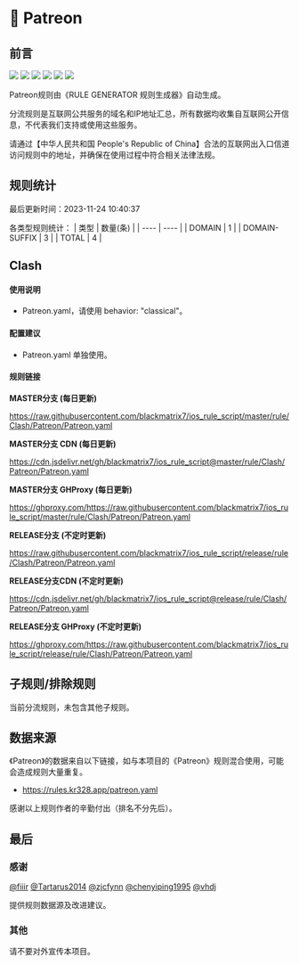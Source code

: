 # 🧸 Patreon

## 前言

![](https://shields.io/badge/-移除重复规则-ff69b4) ![](https://shields.io/badge/-DOMAIN与DOMAIN--SUFFIX合并-green) ![](https://shields.io/badge/-DOMAIN--SUFFIX间合并-critical) ![](https://shields.io/badge/-DOMAIN与DOMAIN--KEYWORD合并-9cf) ![](https://shields.io/badge/-DOMAIN--SUFFIX与DOMAIN--KEYWORD合并-blue) ![](https://shields.io/badge/-IP--CIDR(6)合并-blueviolet) 

Patreon规则由《RULE GENERATOR 规则生成器》自动生成。

分流规则是互联网公共服务的域名和IP地址汇总，所有数据均收集自互联网公开信息，不代表我们支持或使用这些服务。

请通过【中华人民共和国 People's Republic of China】合法的互联网出入口信道访问规则中的地址，并确保在使用过程中符合相关法律法规。

## 规则统计

最后更新时间：2023-11-24 10:40:37

各类型规则统计：
| 类型 | 数量(条)  | 
| ---- | ----  |
| DOMAIN | 1  | 
| DOMAIN-SUFFIX | 3  | 
| TOTAL | 4  | 


## Clash 

#### 使用说明
- Patreon.yaml，请使用 behavior: "classical"。

#### 配置建议
- Patreon.yaml 单独使用。

#### 规则链接
**MASTER分支 (每日更新)**

https://raw.githubusercontent.com/blackmatrix7/ios_rule_script/master/rule/Clash/Patreon/Patreon.yaml

**MASTER分支 CDN (每日更新)**

https://cdn.jsdelivr.net/gh/blackmatrix7/ios_rule_script@master/rule/Clash/Patreon/Patreon.yaml

**MASTER分支 GHProxy (每日更新)**

https://ghproxy.com/https://raw.githubusercontent.com/blackmatrix7/ios_rule_script/master/rule/Clash/Patreon/Patreon.yaml

**RELEASE分支 (不定时更新)**

https://raw.githubusercontent.com/blackmatrix7/ios_rule_script/release/rule/Clash/Patreon/Patreon.yaml

**RELEASE分支CDN (不定时更新)**

https://cdn.jsdelivr.net/gh/blackmatrix7/ios_rule_script@release/rule/Clash/Patreon/Patreon.yaml

**RELEASE分支 GHProxy (不定时更新)**

https://ghproxy.com/https://raw.githubusercontent.com/blackmatrix7/ios_rule_script/release/rule/Clash/Patreon/Patreon.yaml

## 子规则/排除规则


当前分流规则，未包含其他子规则。

## 数据来源

《Patreon》的数据来自以下链接，如与本项目的《Patreon》规则混合使用，可能会造成规则大量重复。

- https://rules.kr328.app/patreon.yaml


感谢以上规则作者的辛勤付出（排名不分先后）。

## 最后

### 感谢

[@fiiir](https://github.com/fiiir) [@Tartarus2014](https://github.com/Tartarus2014) [@zjcfynn](https://github.com/zjcfynn) [@chenyiping1995](https://github.com/chenyiping1995) [@vhdj](https://github.com/vhdj)

提供规则数据源及改进建议。

### 其他

请不要对外宣传本项目。